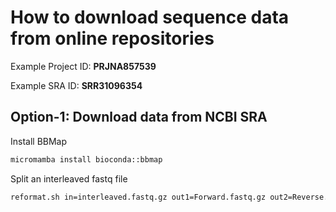 # How to download sequence data from online repositories

Example Project ID: **PRJNA857539**

Example SRA ID: **SRR31096354**

## Option-1: Download data from NCBI SRA

Install BBMap
```bash
micromamba install bioconda::bbmap
```
Split an interleaved fastq file
```bash
reformat.sh in=interleaved.fastq.gz out1=Forward.fastq.gz out2=Reverse.fastq.gz
```

